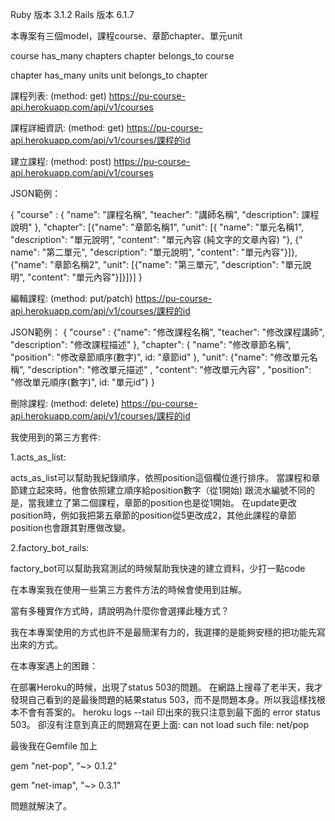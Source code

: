 Ruby  版本 3.1.2
Rails 版本 6.1.7

本專案有三個model，課程course、章節chapter、單元unit

course has_many chapters
chapter belongs_to course

chapter has_many units
unit belongs_to chapter


課程列表: (method: get)
https://pu-course-api.herokuapp.com/api/v1/courses

課程詳細資訊: (method: get)
https://pu-course-api.herokuapp.com/api/v1/courses/課程的id

建立課程: (method: post)
https://pu-course-api.herokuapp.com/api/v1/courses

JSON範例：

{ "course" : { "name": "課程名稱", "teacher": "講師名稱", "description": 課程說明" },
  "chapter": [{"name": "章節名稱1",
               "unit": [{ "name": "單元名稱1", "description": "單元說明", "content": "單元內容 (純文字的文章內容) "},
                        {" name": "第二單元", "description": "單元說明", "content": "單元內容"}]},
              {"name": "章節名稱2",
               "unit": [{"name": "第三單元", "description": "單元說明", "content": "單元內容"}]}]}]
}

編輯課程: (method: put/patch)
https://pu-course-api.herokuapp.com/api/v1/courses/課程的id

JSON範例：
{ "course" : {"name": "修改課程名稱", "teacher": "修改課程講師", "description": "修改課程描述" },
  "chapter": { "name": "修改章節名稱", "position": "修改章節順序(數字)", id: "章節id" },
  "unit": {"name": "修改單元名稱", "description": "修改單元描述" , "content": "修改單元內容" , "position": "修改單元順序(數字)", id: "單元id"}
}

刪除課程: (method: delete)
https://pu-course-api.herokuapp.com/api/v1/courses/課程的id


我使用到的第三方套件:

1.acts_as_list:

acts_as_list可以幫助我紀錄順序，依照position這個欄位進行排序。
當課程和章節建立起來時，他會依照建立順序給position數字（從1開始)
跟流水編號不同的是，當我建立了第二個課程，章節的position也是從1開始。
在update更改position時，例如我把第五章節的position從5更改成2，其他此課程的章節position也會跟其對應做改變。

2.factory_bot_rails:

factory_bot可以幫助我寫測試的時候幫助我快速的建立資料，少打一點code

在本專案我在使用一些第三方套件方法的時候會使用到註解。


當有多種實作方式時，請說明為什麼你會選擇此種方式？

我在本專案使用的方式也許不是最簡潔有力的，我選擇的是能夠安穩的把功能先寫出來的方式。

在本專案遇上的困難：

在部署Heroku的時候，出現了status 503的問題。
在網路上搜尋了老半天，我才發現自己看到的是最後問題的結果status 503，而不是問題本身。所以我這樣找根本不會有答案的。
heroku logs --tail 印出來的我只注意到最下面的 error status 503。
卻沒有注意到真正的問題寫在更上面: can not load such file: net/pop

最後我在Gemfile 加上

gem "net-pop", "~> 0.1.2"

gem "net-imap", "~> 0.3.1"

問題就解決了。